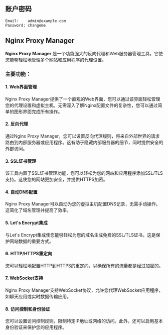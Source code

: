 ## 账户密码

```
Email:    admin@example.com
Password: changeme
```

## Nginx Proxy Manager

**Nginx Proxy Manager** 是一个功能强大的反向代理和Web服务器管理工具，它使您能够轻松地管理多个网站和应用程序的代理设置。

### 主要功能：

#### 1. Web界面管理

Nginx Proxy Manager提供了一个直观的Web界面，您可以通过该界面轻松管理您的代理设置和虚拟主机。无需深入了解Nginx配置文件的复杂性，您可以通过简单的图形界面完成所有操作。

#### 2. 反向代理

通过Nginx Proxy Manager，您可以设置反向代理规则，将来自外部世界的请求路由到内部服务器或应用程序。这有助于隐藏内部服务器的细节，同时提供安全的外部访问。

#### 3. SSL证书管理

该工具内置了SSL证书管理功能，您可以轻松为您的网站和应用程序添加SSL/TLS支持。这使您的网站更加安全，并提供HTTPS加密。

#### 4. 自动DNS配置

Nginx Proxy Manager可以自动为您的虚拟主机配置DNS记录，无需手动操作。这简化了域名管理并提高了效率。

#### 5. Let's Encrypt集成

与Let's Encrypt集成使您能够轻松为您的域名生成免费的SSL/TLS证书。这是保护网站数据的重要方式。

#### 6. HTTP/HTTPS重定向

您可以轻松地配置HTTP到HTTPS的重定向，以确保所有的流量都是经过加密的。

#### 7. WebSocket支持

Nginx Proxy Manager支持WebSocket协议，允许您代理WebSocket应用程序，如聊天应用或实时数据传输应用。

#### 8. 访问控制和身份验证

您可以设置访问控制规则，限制特定IP地址或网络的访问。此外，还可以启用基本身份验证来保护您的应用程序。